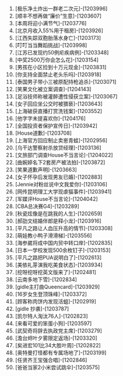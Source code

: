
1. [极乐净土炸出一群老二次元]-[1203996]
1. [顺丰不想再做“廉价”生意]-[1203607]
1. [本周将迎小满节气]-[1203776]
1. [北京月收入55%用于租房]-[1203926]
1. [江西失踪双胞胎落水身亡]-[1203173]
1. [叮叮当当舞蹈挑战]-[1203998]
1. [江苏已发现约50例疟疾病例]-[1203348]
1. [中奖2500万你会怎么花]-[1203154]
1. [男孩在小区捡到十万元现金]-[1203831]
1. [你支持全面禁止老头乐吗]-[1203918]
1. [泰国男子带小三被原配持枪追杀]-[1203071]
1. [笑果文化被立案调查]-[1204143]
1. [足浴技师称被灌醉遭性侵获立案]-[1203067]
1. [女子回应坐公交时被猥亵]-[1203643]
1. [上海破获直播打赏洗钱案]-[1203552]
1. [他字字未提喜欢你]-[1204176]
1. [全国投资者保护宣传日]-[1203942]
1. [House道歉]-[1203708]
1. [上海官方回应制止卖崽青蛙]-[1202956]
1. [乌干达警察射杀放贷经理]-[1203136]
1. [文旅部门调查House不当言论]-[1204022]
1. [曲婉婷名下2套房产被法拍]-[1203872]
1. [笑果道歉声明]-[1203663]
1. [女子怀孕后发现男友已婚]-[1202883]
1. [Jennie对粉丝说中文我爱你]-[1203106]
1. [网传昆明理工大学现虐猫事件]-[1203941]
1. [军媒评House不当言论]-[1204042]
1. [CBA总决赛G4]-[1203289]
1. [秋瓷炫像是在跳我的人生]-[1202659]
1. [郝劭文结婚伴郎是释小龙]-[1203916]
1. [平凡之路让人血压升高的情节]-[1203308]
1. [萌娃教小鸭子滑滑梯]-[1203556]
1. [海参崴将成中国内贸中转口岸]-[1202835]
1. [日本一学校发现500余枚钉子]-[1203153]
1. [平凡之路把PUA说明白了]-[1202613]
1. [美依礼芽演我吃美食状态]-[1203934]
1. [挖呀挖呀挖英文版来了]-[1202481]
1. [云南多地下雪]-[1202834]
1. [gidle主打曲Queencard]-[1203929]
1. [16岁女生登顶珠峰]-[1203372]
1. [顾客称肉饼内发现活蛆]-[1202919]
1. [gidle 抄袭]-[1203787]
1. [凯尔特人淘汰76人]-[1202823]
1. [来看可爱的笨蛋小狗]-[1203597]
1. [武契奇将辞去执政党主席]-[1203279]
1. [澹台烬叶夕雾限定返场]-[1203320]
1. [矣进宏101比34大胜叶周]-[1202822]
1. [奥特曼打怪都有专属场地了]-[1203199]
1. [任贤齐王宝强合唱]-[1202846]
1. [爸爸当家2小米尝试跳伞]-[1203575]